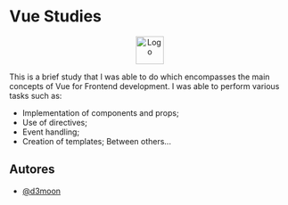 
# Vue Studies

<p align="center"><img width="50"   src="https://cdn.freebiesupply.com/logos/large/2x/vue-9-logo-png-transparent.png" alt="Logo">
</p>

This is a brief study that I was able to do which encompasses the main concepts of Vue for Frontend development. I was able to perform various tasks such as:

- Implementation of components and props;
- Use of directives;
- Event handling;
- Creation of templates;
Between others...


## Autores

- [@d3moon](https://www.github.com/d3moon)

